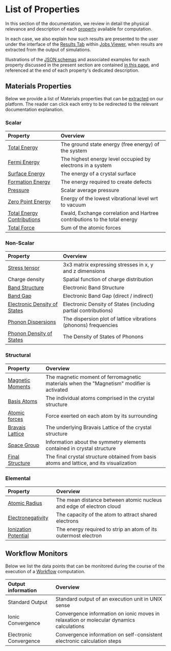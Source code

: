 # List of Properties

In this section of the documentation, we review in detail the physical relevance and description of each [property](../properties/overview.md) available for computation. 

In each case, we also explain how such results are presented to the user under the interface of the [Results Tab](../jobs/ui/results-tab.md) within [Jobs Viewer](../jobs/ui/viewer.md), when results are extracted from the output of simulations. 

Illustrations of the [JSON schemas](../properties/data/overview.md) and associated examples for each property discussed in the present section are contained [in this page](../properties/data/list.md), and referenced at the end of each property's dedicated description.

## Materials Properties

Below we provide a list of Materials properties that can be [extracted](../properties/lifecycle/extractor.md) on our platform. The reader can click each entry to be redirected to the relevant documentation explanation.

### Scalar

| Property                                             | Overview                                         |
|:---------------------------------------------------  |:------------------------------------------------|
| [Total Energy](scalar/total-energy.md)  | The ground state energy (free energy) of the system |
| [Fermi Energy](scalar/fermi-energy.md)  | The highest energy level occupied by electrons in a system |
| [Surface Energy](scalar/surface-energy.md)           | The energy of a crystal surface |
| [Formation Energy](scalar/formation-energy.md)           | The energy required to create defects |
| [Pressure](scalar/pressure.md)                       | Scalar average pressure |
| [Zero Point Energy](scalar/zero-point-energy.md) | Energy of the lowest vibrational level wrt to vacuum |
| [Total Energy Contributions](scalar/total-energy.md#total-energy-contributions) | Ewald, Exchange correlation and	Hartree contributions to the total energy |
| [Total Force](scalar/total-force.md)                 | Sum of the atomic forces |

### Non-Scalar

| Property                                             | Overview                                         |
|:---------------------------------------------------  |:------------------------------------------------|
| [Stress tensor](non-scalar/stress-tensor.md)         | 3x3 matrix expressing stresses in x, y and z dimensions |
| Charge density                                       | Spatial function of charge distribution |
| [Band Structure](non-scalar/bandstructure.md)        | Electronic Band Structure |
| [Band Gap](non-scalar/band-gaps.md)       | Electronic Band Gap (direct / indirect) |
| [Electronic Density of States](non-scalar/electronic-dos.md)               | Electronic Density of States (including partial contributions) |
| [Phonon Dispersions](non-scalar/phonon-dispersions.md) | The dispersion plot of lattice vibrations (phonons) frequencies |
| [Phonon Density of States](non-scalar/phonon-dos.md) | The Density of States of Phonons |

### Structural

| Property                                             | Overview                                         |
|:---------------------------------------------------  |:------------------------------------------------|
| [Magnetic Moments](structural/magnetic-moment.md)    | The magnetic moment of ferromagnetic materials when the "Magnetism" modifier is activated |
| [Basis Atoms](structural/basis.md)             | The individual atoms comprised in the crystal structure  |
| [Atomic forces](structural/atomic-forces.md)         | Force exerted on each atom by its surrounding |
| [Bravais Lattice](structural/lattice.md)             | The underlying Bravais Lattice of the crystal structure |
| [Space Group](structural/space-group.md)             | Information about the symmetry elements contained in crystal structure |
| [Final Structure](structural/final-structure.md)     | The final crystal structure obtained from basis atoms and lattice, and its visualization |

### Elemental

| Property                                             | Overview                                         |
|:---------------------------------------------------  |:------------------------------------------------|
| [Atomic Radius](elemental/atomic-radius.md) | The mean distance between atomic nucleus and edge of electron cloud |
| [Electronegativity](elemental/electronegativity.md) | The capacity of the atom to attract shared electrons |
| [Ionization Potential](elemental/ionization-potential.md) | The energy required to strip an atom of its outermost electron |

## Workflow Monitors

Below we list the data points that can be monitored during the course of the execution of a [Workflow](../workflows/overview.md) computation.

| Output information | Overview |
|:---------------   |:------------|
| Standard Output   | Standard output of an execution unit in UNIX sense |
| Ionic Convergence | Convergence information on ionic moves in relaxation or molecular dynamics calculations |
| Electronic Convergence  | Convergence information on self-consistent electronic calculation steps |
